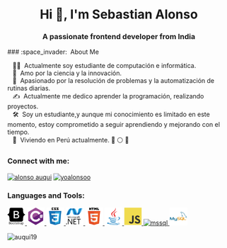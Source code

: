 <h1 align="center">Hi 👋, I'm Sebastian Alonso</h1>
<h3 align="center">A passionate frontend developer from India</h3>
### :space_invader: &nbsp;About Me

&nbsp;&nbsp;&nbsp;:technologist: &nbsp;Actualmente soy estudiante de computación e informática. \
&nbsp;&nbsp;&nbsp;:seedling: &nbsp;Amo por la ciencia y la innovación.\
&nbsp;&nbsp;&nbsp;:heartbeat: &nbsp;Apasionado por la resolución de problemas y la automatización de rutinas diarias.\
&nbsp;&nbsp;&nbsp;:writing_hand: &nbsp;Actualmente me dedico aprender la programación, realizando proyectos.\
&nbsp;&nbsp;&nbsp;:hammer_and_wrench: &nbsp;Soy un estudiante,y aunque mi conocimiento es limitado en este momento, estoy comprometido a seguir aprendiendo y mejorando con el tiempo.\
&nbsp;&nbsp;&nbsp;:man: &nbsp;Viviendo en Perú actualmente. :red_circle: :white_circle: :red_circle:

<h3 align="left">Connect with me:</h3>
<p align="left">
<a href="https://fb.com/alonso auqui" target="blank"><img align="center" src="https://raw.githubusercontent.com/rahuldkjain/github-profile-readme-generator/master/src/images/icons/Social/facebook.svg" alt="alonso auqui" height="30" width="40" /></a>
<a href="https://instagram.com/yoalonsoo" target="blank"><img align="center" src="https://raw.githubusercontent.com/rahuldkjain/github-profile-readme-generator/master/src/images/icons/Social/instagram.svg" alt="yoalonsoo" height="30" width="40" /></a>
</p>

<h3 align="left">Languages and Tools:</h3>
<p align="left"> <a href="https://getbootstrap.com" target="_blank" rel="noreferrer"> <img src="https://raw.githubusercontent.com/devicons/devicon/master/icons/bootstrap/bootstrap-plain-wordmark.svg" alt="bootstrap" width="40" height="40"/> </a> <a href="https://www.w3schools.com/cs/" target="_blank" rel="noreferrer"> <img src="https://raw.githubusercontent.com/devicons/devicon/master/icons/csharp/csharp-original.svg" alt="csharp" width="40" height="40"/> </a> <a href="https://www.w3schools.com/css/" target="_blank" rel="noreferrer"> <img src="https://raw.githubusercontent.com/devicons/devicon/master/icons/css3/css3-original-wordmark.svg" alt="css3" width="40" height="40"/> </a> <a href="https://dotnet.microsoft.com/" target="_blank" rel="noreferrer"> <img src="https://raw.githubusercontent.com/devicons/devicon/master/icons/dot-net/dot-net-original-wordmark.svg" alt="dotnet" width="40" height="40"/> </a> <a href="https://www.w3.org/html/" target="_blank" rel="noreferrer"> <img src="https://raw.githubusercontent.com/devicons/devicon/master/icons/html5/html5-original-wordmark.svg" alt="html5" width="40" height="40"/> </a> <a href="https://www.java.com" target="_blank" rel="noreferrer"> <img src="https://raw.githubusercontent.com/devicons/devicon/master/icons/java/java-original.svg" alt="java" width="40" height="40"/> </a> <a href="https://developer.mozilla.org/en-US/docs/Web/JavaScript" target="_blank" rel="noreferrer"> <img src="https://raw.githubusercontent.com/devicons/devicon/master/icons/javascript/javascript-original.svg" alt="javascript" width="40" height="40"/> </a> <a href="https://www.microsoft.com/en-us/sql-server" target="_blank" rel="noreferrer"> <img src="https://www.svgrepo.com/show/303229/microsoft-sql-server-logo.svg" alt="mssql" width="40" height="40"/> </a> <a href="https://www.mysql.com/" target="_blank" rel="noreferrer"> <img src="https://raw.githubusercontent.com/devicons/devicon/master/icons/mysql/mysql-original-wordmark.svg" alt="mysql" width="40" height="40"/> </a> </p>

<p><img align="center" src="https://github-readme-stats.vercel.app/api/top-langs?username=auqui19&show_icons=true&theme=dark&locale=en&layout=compact" alt="auqui19" /></p>

